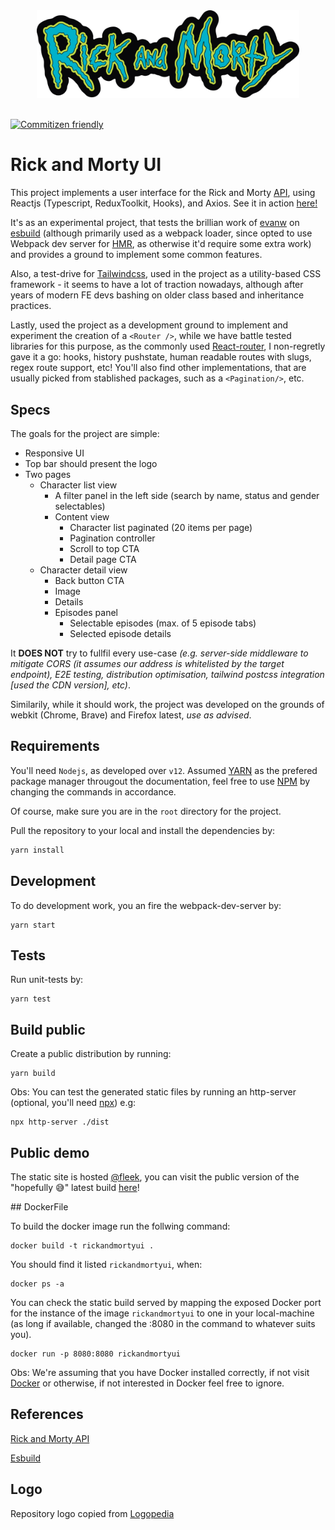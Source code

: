 <div align="center">
  <img src="./src/images/logo-repo.svg" width="420" height="auto"/>
</div>

<br/>

[![Commitizen friendly](https://img.shields.io/badge/commitizen-friendly-brightgreen.svg)](http://commitizen.github.io/cz-cli/)

# Rick and Morty UI

This project implements a user interface for the Rick and Morty [API](https://rickandmortyapi.com/documentation), using Reactjs (Typescript, ReduxToolkit, Hooks), and Axios. See it in action [here!](https://bold-glitter-7607.on.fleek.co/)

It's as an experimental project, that tests the brillian work of [evanw](https://github.com/evanw/esbuild) on [esbuild](https://esbuild.github.io/) (although primarily used as a webpack loader, since opted to use Webpack dev server for [HMR](https://webpack.js.org/guides/hot-module-replacement/), as otherwise it'd require some extra work) and provides a ground to implement some common features.

Also, a test-drive for [Tailwindcss](https://tailwindcss.com/), used in the project as a utility-based CSS framework - it seems to have a lot of traction nowadays, although after years of modern FE devs bashing on older class based and inheritance practices.

Lastly, used the project as a development ground to implement and experiment the creation of a `<Router />`, while we have battle tested libraries for this purpose, as the commonly used [React-router](https://github.com/ReactTraining/react-router), I non-regretly gave it a go: hooks, history pushstate, human readable routes with slugs, regex route support, etc! You'll also find other implementations, that are usually picked from stablished packages, such as a `<Pagination/>`, etc.

## Specs

The goals for the project are simple:
- Responsive UI
- Top bar should present the logo
- Two pages
  - Character list view
    - A filter panel in the left side (search by name, status and gender selectables)
    - Content view
      - Character list paginated (20 items per page)
      - Pagination controller
      - Scroll to top CTA
      - Detail page CTA
  - Character detail view
    - Back button CTA
    - Image
    - Details
    - Episodes panel
      - Selectable episodes (max. of 5 episode tabs)
      - Selected episode details

It **DOES NOT** try to fullfil every use-case *(e.g. server-side middleware to mitigate CORS (it assumes our address is whitelisted by the target endpoint), E2E testing, distribution optimisation, tailwind postcss integration [used the CDN version], etc)*. 

Similarily, while it should work, the project was developed on the grounds of webkit (Chrome, Brave) and Firefox latest, *use as advised*.

## Requirements

You'll need `Nodejs`, as developed over `v12`. Assumed [YARN](https://yarnpkg.com/) as the prefered package manager througout the documentation, feel free to use [NPM](https://www.npmjs.com/) by changing the commands in accordance.

Of course, make sure you are in the `root` directory for the project.

Pull the repository to your local and install the dependencies by:

```zsh
yarn install
```

## Development

To do development work, you  an fire the webpack-dev-server by:

```
yarn start
```

## Tests

Run unit-tests by:

```
yarn test
```

## Build public

Create a public distribution by running:

```
yarn build
```

Obs: You can test the generated static files by running an http-server (optional, you'll need [npx](https://docs.npmjs.com/cli/v7/commands/npx)) e.g:

```
npx http-server ./dist
```

## Public demo

The static site is hosted [@fleek](https://fleek.co/), you can visit the public version of the "hopefully 😅" latest build [here](https://bold-glitter-7607.on.fleek.co/)!

## DockerFile


To build the docker image run the follwing command:

```
docker build -t rickandmortyui .
```

You should find it listed `rickandmortyui`, when:

```
docker ps -a
```

You can check the static build served by mapping the exposed Docker port for the instance of the image `rickandmortyui` to one in your local-machine (as long if available, changed the :8080 in the command to whatever suits you).

```
docker run -p 8080:8080 rickandmortyui
```

Obs: We're assuming that you have Docker installed correctly, if not visit [Docker](https://www.docker.com/get-started) or otherwise, if not interested in Docker feel free to ignore.

## References

[Rick and Morty API](https://rickandmortyapi.com/documentation)

[Esbuild](https://esbuild.github.io/)

## Logo

<div>Repository logo copied from <a href="https://logos.fandom.com/wiki/Rick_and_Morty" title="Freepik">Logopedia</a></div>